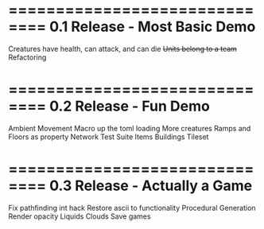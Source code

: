 ==============================
0.1 Release - Most Basic Demo
==============================

Creatures have health, can attack, and can die
~~Units belong to a team~~
Refactoring

==============================
0.2 Release - Fun Demo
==============================

Ambient Movement
Macro up the toml loading
More creatures
Ramps and Floors as property
Network
Test Suite
Items
Buildings
Tileset

==============================
0.3 Release - Actually a Game
==============================

Fix pathfinding int hack
Restore ascii to functionality
Procedural Generation
Render opacity
Liquids
Clouds
Save games
